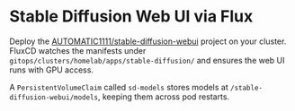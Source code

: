 # Stable Diffusion Web UI via Flux

Deploy the [AUTOMATIC1111/stable-diffusion-webui](https://github.com/AUTOMATIC1111/stable-diffusion-webui) project on your cluster. FluxCD watches the manifests under `gitops/clusters/homelab/apps/stable-diffusion/` and ensures the web UI runs with GPU access.

A `PersistentVolumeClaim` called `sd-models` stores models at `/stable-diffusion-webui/models`, keeping them across pod restarts.
